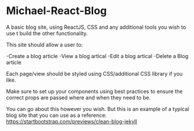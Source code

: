 # Michael-React-Blog

A basic blog site, using ReactJS, CSS and any additional tools you wish to use t build the other functionality.

This site should allow a user to:

-Create a blog article
-View a blog artical
-Edit a blog artical
-Delete a Blog article

Each page/view should be styled using CSS/additional CSS library if you like.

Make sure to set up your components using best practices to ensure the correct props are passed where and when they need to be.

You can go about this however you wish. But this is an example of a typical blog site that you can use as a reference:
https://startbootstrap.com/previews/clean-blog-jekyll
